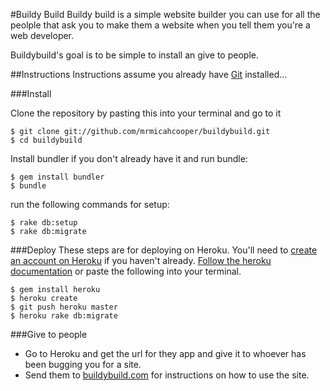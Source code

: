 #Buildy Build
Buildy build is a simple website builder you can use for all the peolple that ask you to make them a website when you tell them you're a web developer.

Buildybuild's goal is to be simple to install an give to people.

##Instructions
Instructions assume you already have [Git](http://git-scm.com/) installed...

###Install


Clone the repository by pasting this into your terminal and go to it

    $ git clone git://github.com/mrmicahcooper/buildybuild.git
    $ cd buildybuild

Install bundler if you don't already have it and run bundle:

    $ gem install bundler
    $ bundle

run the following commands for setup:

    $ rake db:setup
    $ rake db:migrate

###Deploy
These steps are for deploying on Heroku. You'll need to [create an account on Heroku](https://api.heroku.com/signup) if you haven't already. [Follow the heroku documentation](http://devcenter.heroku.com/articles/quickstart) or paste the following into your terminal.


    $ gem install heroku
    $ heroku create
    $ git push heroku master
    $ heroku rake db:migrate

###Give to people
- Go to Heroku and get the url for they app and give it to whoever has been bugging you for a site.
- Send them to [buildybuild.com](http://buildybuild.com) for instructions on how to use the site.

